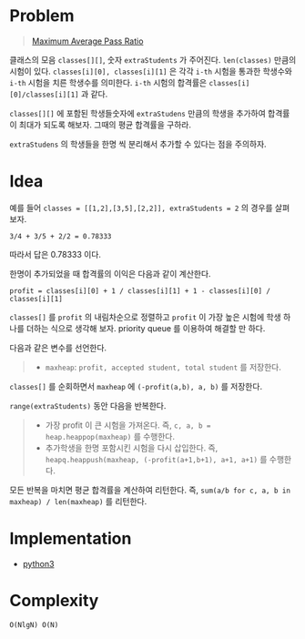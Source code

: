 # Problem

> [Maximum Average Pass Ratio](https://leetcode.com/problems/maximum-average-pass-ratio/)

클래스의 모음 `classes[][]`, 숫자 `extraStudents` 가 주어진다.
`len(classes)` 만큼의 시험이 있다. `classes[i][0], classes[i][1]` 은
각각 `i-th` 시험을 통과한 학생수와 `i-th` 시험을 치른 학생수를
의미한다.  `i-th` 시험의 합격률은 `classes[i][0]/classes[i][1]` 과
같다.

`classes[][]` 에 포함된 학생들숫자에 `extraStudens` 만큼의 학생을 추가하여
합격률이 최대가 되도록 해보자. 그때의 평균 합격률을 구하라.

`extraStudens` 의 학생들을 한명 씩 분리해서 추가할 수 있다는 점을 주의하자.

# Idea

예를 들어 `classes = [[1,2],[3,5],[2,2]], extraStudents = 2` 의 경우를 살펴보자.

```
3/4 + 3/5 + 2/2 = 0.78333
```

따라서 답은 0.78333 이다.

한명이 추가되었을 때 합격률의 이익은 다음과 같이 계산한다.

```
profit = classes[i][0] + 1 / classes[i][1] + 1 - classes[i][0] / classes[i][1]
```

`classes[]` 를 `profit` 의 내림차순으로 정렬하고 `profit` 이 가장 높은
시험에 학생 하나를 더하는 식으로 생각해 보자. priority queue 를
이용하여 해결할 만 하다.

다음과 같은 변수를 선언한다.

> * `maxheap`: `profit, accepted student, total student` 를 저장한다.

`classes[]` 를 순회하면서 `maxheap` 에 `(-profit(a,b), a, b)` 를
저장한다.

`range(extraStudents)` 동안 다음을 반복한다.

> * 가장 profit 이 큰 시험을 가져온다. 즉, `c, a, b =
>   heap.heappop(maxheap)` 를 수행한다.
> * 추가학생을 한명 포함시킨 시험을 다시 삽입한다. 즉,
>   `heapq.heappush(maxheap, (-profit(a+1,b+1), a+1, a+1)` 를
>   수행한다.

모든 반복을 마치면 평균 합격률을 계산하여 리턴한다. 즉, `sum(a/b for
c, a, b in maxheap) / len(maxheap)` 를 리턴한다.

# Implementation

* [python3](a.py)

# Complexity

```
O(NlgN) O(N)
```
